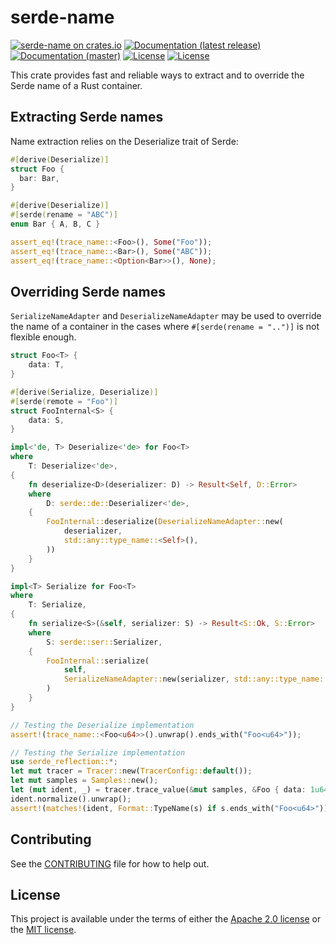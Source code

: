 # serde-name

[![serde-name on crates.io](https://img.shields.io/crates/v/serde-name)](https://crates.io/crates/serde-name)
[![Documentation (latest release)](https://docs.rs/serde-name/badge.svg)](https://docs.rs/serde-name/)
[![Documentation (master)](https://img.shields.io/badge/docs-master-brightgreen)](https://novifinancial.github.io/serde-reflection/serde_name/)
[![License](https://img.shields.io/badge/license-Apache-green.svg)](../LICENSE-APACHE)
[![License](https://img.shields.io/badge/license-MIT-green.svg)](../LICENSE-MIT)

This crate provides fast and reliable ways to extract and to override the Serde name
of a Rust container.

## Extracting Serde names

Name extraction relies on the Deserialize trait of Serde:

```rust
#[derive(Deserialize)]
struct Foo {
  bar: Bar,
}

#[derive(Deserialize)]
#[serde(rename = "ABC")]
enum Bar { A, B, C }

assert_eq!(trace_name::<Foo>(), Some("Foo"));
assert_eq!(trace_name::<Bar>(), Some("ABC"));
assert_eq!(trace_name::<Option<Bar>>(), None);
```

## Overriding Serde names

`SerializeNameAdapter` and `DeserializeNameAdapter` may be used to override the name
of a container in the cases where `#[serde(rename = "..")]` is not flexible enough.

```rust
struct Foo<T> {
    data: T,
}

#[derive(Serialize, Deserialize)]
#[serde(remote = "Foo")]
struct FooInternal<S> {
    data: S,
}

impl<'de, T> Deserialize<'de> for Foo<T>
where
    T: Deserialize<'de>,
{
    fn deserialize<D>(deserializer: D) -> Result<Self, D::Error>
    where
        D: serde::de::Deserializer<'de>,
    {
        FooInternal::deserialize(DeserializeNameAdapter::new(
            deserializer,
            std::any::type_name::<Self>(),
        ))
    }
}

impl<T> Serialize for Foo<T>
where
    T: Serialize,
{
    fn serialize<S>(&self, serializer: S) -> Result<S::Ok, S::Error>
    where
        S: serde::ser::Serializer,
    {
        FooInternal::serialize(
            self,
            SerializeNameAdapter::new(serializer, std::any::type_name::<Self>()),
        )
    }
}

// Testing the Deserialize implementation
assert!(trace_name::<Foo<u64>>().unwrap().ends_with("Foo<u64>"));

// Testing the Serialize implementation
use serde_reflection::*;
let mut tracer = Tracer::new(TracerConfig::default());
let mut samples = Samples::new();
let (mut ident, _) = tracer.trace_value(&mut samples, &Foo { data: 1u64 }).unwrap();
ident.normalize().unwrap();
assert!(matches!(ident, Format::TypeName(s) if s.ends_with("Foo<u64>")));
```

## Contributing

See the [CONTRIBUTING](../CONTRIBUTING.md) file for how to help out.

## License

This project is available under the terms of either the [Apache 2.0 license](../LICENSE-APACHE) or the [MIT license](../LICENSE-MIT).

<!--
README.md is generated from README.tpl by cargo readme. To regenerate:

cargo install cargo-readme
cargo readme > README.md
-->
